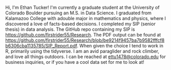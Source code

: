 Hi, I'm Ethan Tucker! I'm currently a graduate student at the University of Colorado Boulder pursuing an M.S. in Data Science. I graduated from Kalamazoo College with adouble major in mathematics and physics, where I discovered a love of facts-based decisions. I completed my SIP (senior thesis) in data analysis. The GitHub repo containing my SIP is https://github.com/firstrider55/Research. The PDF output can be found at https://github.com/firstrider55/Research/blob/be9214f9457ba7b9582fffcf8b6306cba1135785/SIP_Report.pdf. When given the choice I tend to work in R, primarily using the tidyverse. I am an avid paraglider and rock climber, and love all things outdoors. I can be reached at ettu1478@colorado.edu for business inquiries, or if you have a cool data set for me to look at! 
